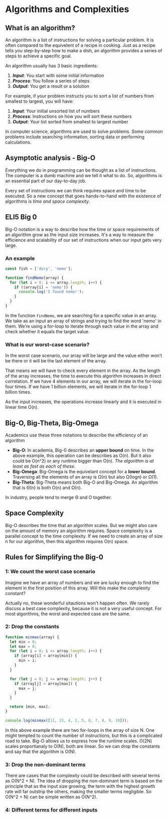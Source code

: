 # Algorithms and Complexities

## What is an algorithm?

An algorithm is a list of instructions for solving a particular problem. It is often compared to the equivelent of a recipe in cooking. Just as a recipe tells you step-by-step how to make a dish, an algorithm provides a series of steps to achieve a specific goal.

An algorithm usually has 3 basic ingredients:

1. **_Input_**: You start with some initial information
2. **_Process_**: You follow a series of steps
3. **_Output_**: You get a result or a solution

For example, if your problem instructs you to sort a list of numbers from smallest to largest, you will have:

1. **_Input_**: Your initial unsorted list of numbers
2. **_Process_**: Instructions on how you will sort these numbers
3. **_Output_**: Your list sorted from smallest to largest number

In computer science, algorithms are used to solve problems. Some common problems include searching information, sorting data or performing calculations.

## Asymptotic analysis - Big-O

Everything we do in programming can be thought as a list of instructions. The computer is a dumb machine and we tell it what to do. So, algorithms is an essential part of our day-to-day job.

Every set of instructions we can think requires space and time to be executed. So a new concept that goes hands-to-hand with the existence of algorithms is _time and space complexity_.

## ELI5 Big 0

Big-O notation is a way to describe how the time or space requirements of an algorithm grow as the input size increases. It's a way to measure the efficience and scalability of our set of instructions when our input gets very large.

### An example

```javascript
const fish = ['dory', 'nemo'];

function findNemo(array) {
  for (let i = 0; i <= array.length; i++) {
    if ((array[i] = 'nemo')) {
      console.log('I found nemo!');
    }
  }
}
```

In the function `findNemo`, we are searching for a specific value in an array. We take as an input an array of strings and trying to find the word 'nemo' in them. We’re using a for-loop to iterate through each value in the array and check whether it equals the target value.

### What is our worst-case scenario?

In the worst case scenario, our array will be large and the value either won’t be there or it will be the last element of the array.

That means we will have to check every element in the array. As the length of the array increases, the time to execute this algorithm increases in direct correlation. If we have 4 elements in our array, we will iterate in the for-loop four times. If we have 1 billion elements, we will iterate in the for-loop 1 billion times.

As the input increases, the operations increase linearly and it is executed in linear time O(n).

## Big-O, Big-Theta, Big-Omega

Academics use these three notations to describe the efficiency of an algorithm

- **Big-O**: In academia, Big-0 describes an **upper bound** on time. In the above example, this operation can be describes as O(n). But it also could be O(n^2) or any runtime bigger than O(n). _The algorithm is at least as fast as each of these._
- **Big-Omega**: Big-Omega is the equivelant concept for a **lower bound**. Traversing all the elements of an array is Ω(n) but also Ω(logn) or Ω(1).
- **Big-Theta**: Big-Theta means both Big-O and Big-Omega. An algorithm that is Θ(n) is both O(n) and Ω(n).

In industry, people tend to merge Θ and O together.

## Space Complexity

Big-O describes the time that an algorithm scales. But we might also care on the amount of memory an algorithm requires.
Space complexity is a parallel concept to the time complexity. If we need to create an array of size n for our algorithm, then this algorithm requires O(n) space.

## Rules for Simplifying the Big-0

### 1: We count the worst case scenario

Imagine we have an array of numbers and we are lucky enough to find the element in the first position of this array. Will this make the complexity constant?

Actually no, these wonderful sitautions won't happen often. We rarely discuss a best case complexity, because it is not a very useful concept. For most algorithms, the worst and expected case are the same.

### 2: Drop the constants

```javascript
function minmax(array) {
  let min = 0;
  let max = 0;
  for (let i = 0; i <= array.length; i++) {
    if (array[i] < array[min]) {
      min = i;
    }
  }

  for (let j = 0; j <= array.length; j++) {
    if (array[j] > array[max]) {
      max = j;
    }
  }

  return [min, max];
}

console.log(minmax([11, 23, 4, 2, 5, 6, 7, 8, 9, 10]));
```

In this above example there are two for-loops in the array of size N. One might tempted to count the number of instructions, but this is a complicated road to take. Big-O allows us to express how the runtime scales. O(2N) scales proportianaly to O(N), both are linear. So we can drop the constants and say that the algorithm is O(N).

### 3: Drop the non-dominant terms

There are cases that the complexity could be described with several terms as O(N^2 + N). The idea of dropping the non-dominant term is based on the principle that as the input size growing, the term with the highest growth rate will far outstrip the others, making the smaller terms negligible. So O(N^2 + N) can be simple written as O(N^2).

### 4: Different terms for different inputs
